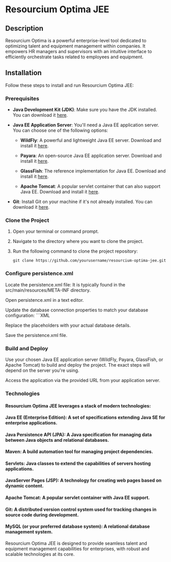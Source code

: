# Resourcium Optima JEE

## Description
Resourcium Optima is a powerful enterprise-level tool dedicated to optimizing talent and equipment management within companies. It empowers HR managers and supervisors with an intuitive interface to efficiently orchestrate tasks related to employees and equipment.

## Installation

Follow these steps to install and run Resourcium Optima JEE:

### Prerequisites

- **Java Development Kit (JDK)**: Make sure you have the JDK installed. You can download it [here](https://www.oracle.com/java/technologies/javase-downloads.html).

- **Java EE Application Server**: You'll need a Java EE application server. You can choose one of the following options:

    - **WildFly**: A powerful and lightweight Java EE server. Download and install it [here](https://www.wildfly.org/).

    - **Payara**: An open-source Java EE application server. Download and install it [here](https://www.payara.fish/).

    - **GlassFish**: The reference implementation for Java EE. Download and install it [here](https://javaee.github.io/glassfish/).

    - **Apache Tomcat**: A popular servlet container that can also support Java EE. Download and install it [here](http://tomcat.apache.org/).

- **Git**: Install Git on your machine if it's not already installed. You can download it [here](https://git-scm.com/).

### Clone the Project

1. Open your terminal or command prompt.

2. Navigate to the directory where you want to clone the project.

3. Run the following command to clone the project repository:
   ```shell
   git clone https://github.com/yourusername/resourcium-optima-jee.git

### Configure persistence.xml
Locate the persistence.xml file: It is typically found in the src/main/resources/META-INF directory.

Open persistence.xml in a text editor.

Update the database connection properties to match your database configuration:
    ```XML
    <property name="javax.persistence.jdbc.url" value="jdbc:mysql://your-database-host:your-database-port/your-database-name"/>
    <property name="javax.persistence.jdbc.user" value="your-database-username"/>
    <property name="javax.persistence.jdbc.password" value="your-database-password"/>

Replace the placeholders with your actual database details.

Save the persistence.xml file.

### Build and Deploy
Use your chosen Java EE application server (WildFly, Payara, GlassFish, or Apache Tomcat) to build and deploy the project. The exact steps will depend on the server you're using.

Access the application via the provided URL from your application server.

### Technologies
#### Resourcium Optima JEE leverages a stack of modern technologies:

#### Java EE (Enterprise Edition): A set of specifications extending Java SE for enterprise applications.

#### Java Persistence API (JPA): A Java specification for managing data between Java objects and relational databases.

#### Maven: A build automation tool for managing project dependencies.

#### Servlets: Java classes to extend the capabilities of servers hosting applications.

#### JavaServer Pages (JSP): A technology for creating web pages based on dynamic content.

#### Apache Tomcat: A popular servlet container with Java EE support.

#### Git: A distributed version control system used for tracking changes in source code during development.

#### MySQL (or your preferred database system): A relational database management system.

Resourcium Optima JEE is designed to provide seamless talent and equipment management capabilities for enterprises, with robust and scalable technologies at its core.
